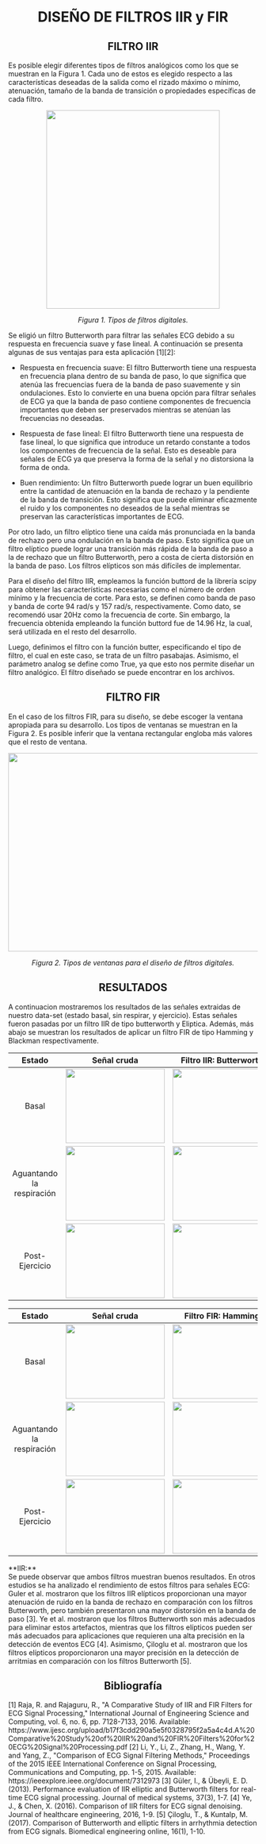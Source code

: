 <h1 align="center">DISEÑO DE FILTROS IIR y FIR</h1>

<h2 align="center">FILTRO IIR</h2>
Es posible elegir diferentes tipos de filtros analógicos como los que se muestran en la Figura 1. Cada uno de estos es elegido respecto a las características deseadas de la salida como el rizado máximo o mínimo, atenuación, tamaño de la banda de transición o propiedades específicas de cada filtro.

<p align="center">
  <img width="350" height="400"src="https://user-images.githubusercontent.com/128627312/236081055-a75a374e-5e0c-4370-bfc1-372ce90d89ee.png">
</p>
<em><p align="center">Figura 1. Tipos de filtros digitales.</p></em>

Se eligió un filtro Butterworth para filtrar las señales ECG debido a su respuesta en frecuencia suave y fase lineal. A continuación se presenta algunas de sus ventajas para esta aplicación [1][2]:

- Respuesta en frecuencia suave: El filtro Butterworth tiene una respuesta en frecuencia plana dentro de su banda de paso, lo que significa que atenúa las frecuencias fuera de la banda de paso suavemente y sin ondulaciones. Esto lo convierte en una buena opción para filtrar señales de ECG ya que la banda de paso contiene componentes de frecuencia importantes que deben ser preservados mientras se atenúan las frecuencias no deseadas.

- Respuesta de fase lineal: El filtro Butterworth tiene una respuesta de fase lineal, lo que significa que introduce un retardo constante a todos los componentes de frecuencia de la señal. Esto es deseable para señales de ECG ya que preserva la forma de la señal y no distorsiona la forma de onda.

- Buen rendimiento: Un filtro Butterworth puede lograr un buen equilibrio entre la cantidad de atenuación en la banda de rechazo y la pendiente de la banda de transición. Esto significa que puede eliminar eficazmente el ruido y los componentes no deseados de la señal mientras se preservan las características importantes de ECG.

Por otro lado, un filtro elíptico tiene una caída más pronunciada en la banda de rechazo pero una ondulación en la banda de paso. Esto significa que un filtro elíptico puede lograr una transición más rápida de la banda de paso a la de rechazo que un filtro Butterworth, pero a costa de cierta distorsión en la banda de paso. Los filtros elípticos son más difíciles de implementar.

Para el diseño del filtro IIR, empleamos la función buttord de la librería scipy para obtener las características necesarias como el número de orden mínimo y la frecuencia de corte. Para esto, se definen como banda de paso y banda de corte 94 rad/s y 157 rad/s, respectivamente. Como dato, se recomendó usar 20Hz como la frecuencia de corte. Sin embargo, la frecuencia obtenida empleando la función buttord fue de 14.96 Hz, la cual, será utilizada en el resto del desarrollo.

Luego, definimos el filtro con la función butter, especificando el tipo de filtro, el cual en este caso, se trata de un filtro pasabajas. Asimismo, el parámetro analog se define como True, ya que esto nos permite diseñar un filtro analógico. El filtro diseñado se puede encontrar en los archivos.


<h2 align="center">FILTRO FIR</h2>
En el caso de los filtros FIR, para su diseño, se debe escoger la ventana apropiada para su desarrollo. Los tipos de ventanas se muestran en la Figura 2. Es posible inferir que la ventana rectangular engloba más valores que el resto de ventana.

<p align="center">
  <img width="600" height="400"src="https://user-images.githubusercontent.com/128627312/236081059-e05caf58-ac57-443f-881d-7bfbc9a16605.png">
</p>
<em><p align="center">Figura 2. Tipos de ventanas para el diseño de filtros digitales.</p></em>

<h2 align="center">RESULTADOS</h2>
A continuacion mostraremos los resultados de las señales extraidas de nuestro data-set (estado basal, sin respirar, y ejercicio). Estas señales fueron pasadas por un filtro IIR de tipo butterworth y Eliptica. Además, más abajo se muestran los resultados de aplicar un filtro FIR de tipo Hamming y Blackman respectivamente. 
<div align="center">

|   **Estado**   | **Señal cruda** |  **Filtro IIR: Butterworth**  | **Filtro IIR: Elíptica**  |
|:-------------------:|:---------------:|:------------:|:------------:|
| Basal | <img width="200" height="150" src="https://cdn.discordapp.com/attachments/781169694949244932/1103701538062479400/image.png">| <img width="200" height="150" src="https://cdn.discordapp.com/attachments/781169694949244932/1103701720137216143/image.png"> | <img width="200" height="150" src="https://cdn.discordapp.com/attachments/781169694949244932/1103706165768110140/image.png"> | <img width="200" height="150" src="https://cdn.discordapp.com/attachments/781169694949244932/1103707818378412164/image.png"> | <img width="200" height="150" src="https://cdn.discordapp.com/attachments/781169694949244932/1103708799925239828/image.png"> |
|      Aguantando la respiración    | <img width="200" height="150" src="https://cdn.discordapp.com/attachments/781169694949244932/1103702258400637020/image.png"> | <img width="200" height="150" src="https://cdn.discordapp.com/attachments/781169694949244932/1103702307809533972/image.png"> | <img width="200" height="150" src="https://cdn.discordapp.com/attachments/781169694949244932/1103706273901465711/image.png">| <img width="200" height="150" src="https://cdn.discordapp.com/attachments/781169694949244932/1103707878247911494/image.png"> | <img width="200" height="150" src="https://cdn.discordapp.com/attachments/781169694949244932/1103708871148699720/image.png"> |
| Post-Ejercicio | <img width="200" height="150" src="https://cdn.discordapp.com/attachments/781169694949244932/1103704368429154425/image.png"> | <img width="200" height="150" src="https://cdn.discordapp.com/attachments/781169694949244932/1103704444551573565/image.png"> | <img width="200" height="150" src="https://cdn.discordapp.com/attachments/781169694949244932/1103706333049532546/image.png">| <img width="200" height="150" src="https://cdn.discordapp.com/attachments/781169694949244932/1103707963354513471/image.png"> | <img width="200" height="150" src="https://cdn.discordapp.com/attachments/781169694949244932/1103708931810926704/image.png"> |

  
 
|   **Estado**   | **Señal cruda** | **Filtro FIR: Hamming**  | **Filtro FIR: Blackman**  |
|:-------------------:|:---------------:|:------------:|:------------:|
| Basal | <img width="200" height="150" src="https://cdn.discordapp.com/attachments/781169694949244932/1103701538062479400/image.png">| <img width="200" height="150" src="https://cdn.discordapp.com/attachments/781169694949244932/1103707818378412164/image.png"> | <img width="200" height="150" src="https://cdn.discordapp.com/attachments/781169694949244932/1103708799925239828/image.png"> |
|      Aguantando la respiración    | <img width="200" height="150" src="https://cdn.discordapp.com/attachments/781169694949244932/1103702258400637020/image.png"> |  <img width="200" height="150" src="https://cdn.discordapp.com/attachments/781169694949244932/1103707878247911494/image.png"> | <img width="200" height="150" src="https://cdn.discordapp.com/attachments/781169694949244932/1103708871148699720/image.png"> |
| Post-Ejercicio | <img width="200" height="150" src="https://cdn.discordapp.com/attachments/781169694949244932/1103704368429154425/image.png"> | <img width="200" height="150" src="https://cdn.discordapp.com/attachments/781169694949244932/1103707963354513471/image.png"> | <img width="200" height="150" src="https://cdn.discordapp.com/attachments/781169694949244932/1103708931810926704/image.png"> |

</div>
**IIR:** 
<br>
 Se puede observar que ambos filtros muestran buenos resultados. En otros estudios se ha analizado el rendimiento de estos filtros para señales ECG: Guler et al. mostraron que los filtros IIR elípticos proporcionan una mayor atenuación de ruido en la banda de rechazo en comparación con los filtros Butterworth, pero también presentaron una mayor distorsión en la banda de paso [3]. Ye et al. mostraron que los filtros Butterworth son más adecuados para eliminar estos artefactos, mientras que los filtros elípticos pueden ser más adecuados para aplicaciones que requieren una alta precisión en la detección de eventos ECG [4]. Asimismo, Çiloglu et al. mostraron que los filtros elípticos proporcionaron una mayor precisión en la detección de arritmias en comparación con los filtros Butterworth [5].
  
</div>
       

<h2 align="center">Bibliografía</h2>
[1] Raja, R. and Rajaguru, R., "A Comparative Study of IIR and FIR Filters for ECG Signal Processing," International Journal of Engineering Science and Computing, vol. 6, no. 6, pp. 7128-7133, 2016. Available: https://www.ijesc.org/upload/b17f3cdd290a5e5f0328795f2a5a4c4d.A%20Comparative%20Study%20of%20IIR%20and%20FIR%20Filters%20for%20ECG%20Signal%20Processing.pdf   
[2] Li, Y., Li, Z., Zhang, H., Wang, Y. and Yang, Z., "Comparison of ECG Signal Filtering Methods," Proceedings of the 2015 IEEE International Conference on Signal Processing, Communications and Computing, pp. 1-5, 2015. Available: https://ieeexplore.ieee.org/document/7312973 
[3] Güler, I., & Übeyli, E. D. (2013). Performance evaluation of IIR elliptic and Butterworth filters for real-time ECG signal processing. Journal of medical systems, 37(3), 1-7.
[4] Ye, J., & Chen, X. (2016). Comparison of IIR filters for ECG signal denoising. Journal of healthcare engineering, 2016, 1-9.
[5] Çiloglu, T., & Kuntalp, M. (2017). Comparison of Butterworth and elliptic filters in arrhythmia detection from ECG signals. Biomedical engineering online, 16(1), 1-10.

